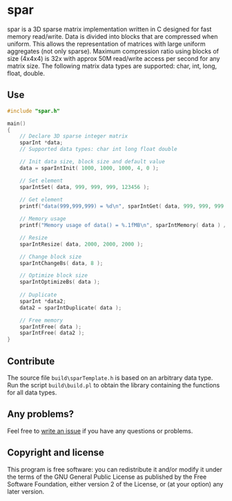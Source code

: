  spar
=================================================

spar is a 3D sparse matrix implementation written in C designed for fast memory read/write. Data is divided into blocks that are compressed when uniform. This allows the representation of matrices with large uniform aggregates (not only sparse). Maximum compression ratio using blocks of size (4x4x4) is 32x with approx 50M read/write access per second for any matrix size. The following matrix data types are supported: char, int, long, float, double.


Use
----------------------

```C
#include "spar.h"

main()
{
	// Declare 3D sparse integer matrix
	sparInt *data;
	// Supported data types: char int long float double

	// Init data size, block size and default value
	data = sparIntInit( 1000, 1000, 1000, 4, 0 );

	// Set element
	sparIntSet( data, 999, 999, 999, 123456 );
	
	// Get element
	printf("data(999,999,999) = %d\n", sparIntGet( data, 999, 999, 999 ));

	// Memory usage
	printf("Memory usage of data() = %.1fMB\n", sparIntMemory( data ) / 1024. / 1024. );

	// Resize
	sparIntResize( data, 2000, 2000, 2000 );

	// Change block size
	sparIntChangeBs( data, 8 );

	// Optimize block size
	sparIntOptimizeBs( data );
	
	// Duplicate
	sparInt *data2;
	data2 = sparIntDuplicate( data );

	// Free memory
	sparIntFree( data );
	sparIntFree( data2 );
}
```

Contribute
----------------------

The source file `build\sparTemplate.h` is based on an arbitrary data type. Run the script `build\build.pl` to obtain the library containing the functions for all data types.


Any problems?
-------------
Feel free to [write an issue](https://github.com/B0RJA/sparMatrix/issues) if you have any questions or problems.


Copyright and license
---------------------

This program is free software: you can redistribute it and/or modify it under the terms of the GNU General Public License as published by the Free Software Foundation, either version 2 of the License, or (at your option) any later version.
